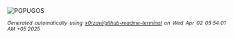 <div align="justify">
<picture>
    <source media="(prefers-color-scheme: dark)" srcset="https://i.ibb.co/Q39HywZT/output-gif.gif">
    <source media="(prefers-color-scheme: light)" srcset="https://i.ibb.co/Q39HywZT/output-gif.gif">
    <img alt="POPUGOS" src="https://i.ibb.co/Q39HywZT/output-gif.gif">
</picture>

<sub><i>Generated automatically using [x0rzavi/github-readme-terminal](https://github.com/x0rzavi/github-readme-terminal) on Wed Apr 02 05:54:01 AM +05 2025</i></sub>
</div>